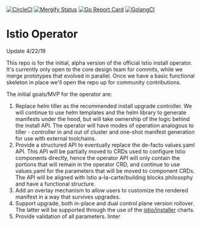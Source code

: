 [![CircleCI](https://circleci.com/gh/istio/operator.svg?style=svg)](https://circleci.com/gh/istio/operator)
[![Mergify Status](https://gh.mergify.io/badges/istio/operator.png?style=cut)](https://mergify.io)
[![Go Report Card](https://goreportcard.com/badge/github.com/istio/operator)](https://goreportcard.com/report/github.com/istio/operator)
[![GolangCI](https://golangci.com/badges/github.com/istio/operator.svg)](https://golangci.com/r/github.com/istio/operator)

# Istio Operator

Update 4/22/19

This repo is for the initial, alpha version of the official Istio install operator. It's currently only open to the core 
design team for commits, while we merge prototypes that evolved in parallel. Once we have
a basic functional skeleton in place we'll open the repo up for community contributions.

The initial goals/MVP for the operator are:

1.   Replace helm tiller as the recommended install upgrade controller. We will continue to use helm templates and
the helm library to generate manifests under the hood, but will take ownership of the logic behind the install API.
The operator will have modes of operation analogous to tiller - controller in and out of cluster and one-shot manifest
generation for use with external toolchains.
1.   Provide a structured API to eventually replace the de-facto values.yaml API. This API will be partially moved
to CRDs used to configure Istio components directly, hence the operator API will only contain the portions that will 
remain in the operator CRD, and continue to use values.yaml for the parameters that will be moved to component CRDs.
The API will be aligned with Istio a-la-carte/building blocks philosophy and have a functional structure.
1.   Add an overlay mechanism to allow users to customize the rendered manifest in a way that survives upgrades. 
1.   Support upgrade, both in-place and dual control plane version rollover. The latter will be supported through the 
use of the [istio/installer](https://github.com/istio/installer) charts.
1.   Provide validation of all parameters.
linter
